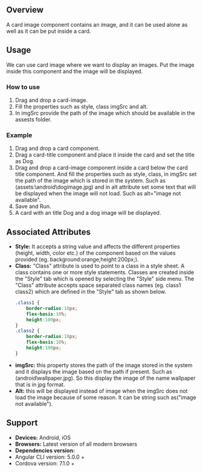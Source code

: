 ## Overview
A card image component contains an image, and it can be used alone as well as it can be put inside a card.
## Usage
We can use card image where we want to display an images. Put the image inside this component and the image will be displayed.
### How to use
1. Drag and drop a card-image.
2. Fill the properties such as style, class imgSrc and alt.
3. In imgSrc provide the path of the image which should be available in the assests folder.

### Example              

1. Drag and drop a card component.
2. Drag a card-title component and place it inside the card and set the title as Dog.
3. Drag and drop a card-image component inside a  card below the card title component. And fill the properties such as style, class, in imgSrc set the path of the image which is stored in the system. Such as (assets:\android\dogimage.jpg) and in alt attribute set some text that will be displayed when the image will not load. Such as alt="image not available".
4. Save and Run.
5. A card with an title Dog and a dog image will be displayed.

## Associated Attributes
- **Style:** It accepts a string value and affects the different properties (height, width, color etc.) of the component based on the values provided (eg. background:orange;height:200px;).
- **Class:** "Class" attribute is used to point to a class in a style sheet. A class contains one or more style statements. Classes are created inside the "Style" tab which is opened by selecting the "Style" side menu. The "Class" attribute accepts space separated class names (eg. class1 class2) which are defined in the "Style" tab as shown below.
    ```css
    .class1 {
        border-radius:10px;
        flex-basis:10%;
        height:100px;
    }
    .class2 {
        border-radius:10px;
        flex-basis:10%;
        height:100px;
    }
    
    ```
- **imgSrc:** this property stores the path of the image stored in the system and it displays the image based on the path if present. Such as (android\wallpaper.jpg). So this display the image of the name wallpaper that is in jpg format.
- **Alt:** this will be displayed instead of image when the imgSrc does not load the image because of some reason. It can be string such as("image not available"). 
## Support
- **Devices:** Android, iOS
- **Browsers:**  Latest version of all modern browsers
- **Dependencies version:** 
- Angular CLI version: 5.0.0 +
- Cordova version: 7.1.0 + 
